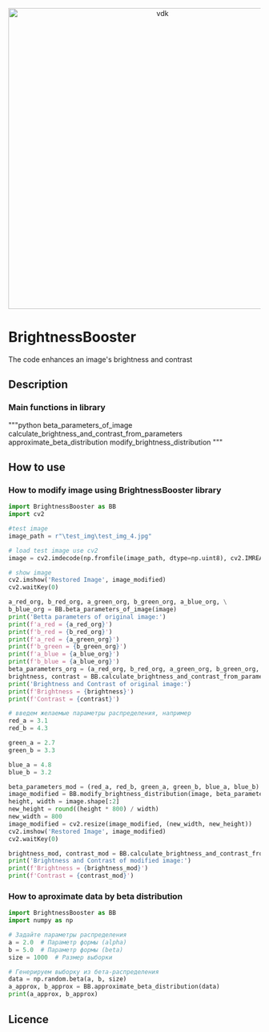 <p align="center">
 <img width="600px" src="https://i.postimg.cc/k55JLthG/vdk.jpg" alt="vdk"/>
</p>

# BrightnessBooster
The code enhances an image's brightness and contrast

## Description
### Main functions in library
"""python
beta_parameters_of_image
calculate_brightness_and_contrast_from_parameters
approximate_beta_distribution
modify_brightness_distribution
"""
## How to use
### How to modify image using BrightnessBooster library
```python
import BrightnessBooster as BB
import cv2

#test image
image_path = r"\test_img\test_img_4.jpg"

# load test image use cv2
image = cv2.imdecode(np.fromfile(image_path, dtype=np.uint8), cv2.IMREAD_COLOR)

# show image
cv2.imshow('Restored Image', image_modified)
cv2.waitKey(0)

a_red_org, b_red_org, a_green_org, b_green_org, a_blue_org, \
b_blue_org = BB.beta_parameters_of_image(image)
print('Betta parameters of original image:')
print(f'a_red = {a_red_org}')
print(f'b_red = {b_red_org}')
print(f'a_red = {a_green_org}')
print(f'b_green = {b_green_org}')
print(f'a_blue = {a_blue_org}')
print(f'b_blue = {a_blue_org}')
beta_parameters_org = (a_red_org, b_red_org, a_green_org, b_green_org, a_blue_org, b_blue_org)
brightness, contrast = BB.calculate_brightness_and_contrast_from_parameters(beta_parameters_org)
print('Brightness and Contrast of original image:')
print(f'Brightness = {brightness}')
print(f'Contrast = {contrast}')

# введем желаемые параметры распределения, например
red_a = 3.1
red_b = 4.3

green_a = 2.7
green_b = 3.3

blue_a = 4.8
blue_b = 3.2

beta_parameters_mod = (red_a, red_b, green_a, green_b, blue_a, blue_b) 
image_modified = BB.modify_brightness_distribution(image, beta_parameters_mod)
height, width = image.shape[:2]
new_height = round((height * 800) / width)
new_width = 800
image_modified = cv2.resize(image_modified, (new_width, new_height))
cv2.imshow('Restored Image', image_modified)
cv2.waitKey(0)

brightness_mod, contrast_mod = BB.calculate_brightness_and_contrast_from_parameters(beta_parameters_mod)
print('Brightness and Contrast of modified image:')
print(f'Brightness = {brightness_mod}')
print(f'Contrast = {contrast_mod}')
```
### How to aproximate data by beta distribution
```python
import BrightnessBooster as BB
import numpy as np

# Задайте параметры распределения
a = 2.0  # Параметр формы (alpha)
b = 5.0  # Параметр формы (beta)
size = 1000  # Размер выборки

# Генерируем выборку из бета-распределения
data = np.random.beta(a, b, size)
a_approx, b_approx = BB.approximate_beta_distribution(data)
print(a_approx, b_approx)
```

## Licence
